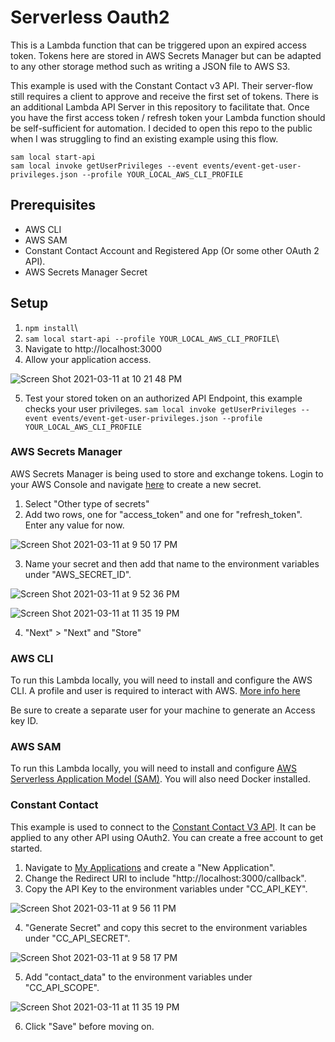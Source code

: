 # Serverless Oauth2

This is a Lambda function that can be triggered upon an expired access token. Tokens here are stored in AWS Secrets Manager but can be adapted to any other storage method such as writing a JSON file to AWS S3.

This example is used with the Constant Contact v3 API. Their server-flow still requires a client to approve and receive the first set of tokens. There is an additional Lambda API Server in this repository to facilitate that. Once you have the first access token / refresh token your Lambda function should be self-sufficient for automation. I decided to open this repo to the public when I was struggling to find an existing example using this flow.

`sam local start-api`\
`sam local invoke getUserPrivileges --event events/event-get-user-privileges.json --profile YOUR_LOCAL_AWS_CLI_PROFILE`

## Prerequisites
- AWS CLI
- AWS SAM
- Constant Contact Account and Registered App (Or some other OAuth 2 API).
- AWS Secrets Manager Secret

## Setup
1. `npm install`\
2. `sam local start-api --profile YOUR_LOCAL_AWS_CLI_PROFILE`\
3. Navigate to http://localhost:3000
4. Allow your application access.

![Screen Shot 2021-03-11 at 10 21 48 PM](https://user-images.githubusercontent.com/4179018/110896900-202cb800-82c2-11eb-95a1-18b9ff90212f.png)

5. Test your stored token on an authorized API Endpoint, this example checks your user privileges.
`sam local invoke getUserPrivileges --event events/event-get-user-privileges.json --profile YOUR_LOCAL_AWS_CLI_PROFILE`

### AWS Secrets Manager
AWS Secrets Manager is being used to store and exchange tokens. Login to your AWS Console and navigate [here](https://console.aws.amazon.com/secretsmanager) to create a new secret.

1. Select "Other type of secrets"
2. Add two rows, one for "access_token" and one for "refresh_token". Enter any value for now.

![Screen Shot 2021-03-11 at 9 50 17 PM](https://user-images.githubusercontent.com/4179018/110896997-418da400-82c2-11eb-93b1-9fcaea22d775.png)

3. Name your secret and then add that name to the environment variables under "AWS_SECRET_ID".

![Screen Shot 2021-03-11 at 9 52 36 PM](https://user-images.githubusercontent.com/4179018/110897015-481c1b80-82c2-11eb-9d87-dbe9dc51f9f2.png)

![Screen Shot 2021-03-11 at 11 35 19 PM](https://user-images.githubusercontent.com/4179018/110897103-7568c980-82c2-11eb-98e8-6d65ba63e623.png)

4. "Next" > "Next" and "Store"

### AWS CLI
To run this Lambda locally, you will need to install and configure the AWS CLI. A profile and user is required to interact with AWS. [More info here](https://docs.aws.amazon.com/cli/latest/userguide/cli-configure-files.html)

Be sure to create a separate user for your machine to generate an Access key ID.

### AWS SAM
To run this Lambda locally, you will need to install and configure [AWS Serverless Application Model (SAM)](https://aws.amazon.com/serverless/sam/). You will also need Docker installed.


### Constant Contact 
This example is used to connect to the [Constant Contact V3 API](https://v3.developer.constantcontact.com/). It can be applied to any other API using OAuth2. You can create a free account to get started.

1. Navigate to [My Applications](https://v3.developer.constantcontact.com/login/index.html) and create a "New Application".
2. Change the Redirect URI to include "http://localhost:3000/callback".
3. Copy the API Key to the environment variables under "CC_API_KEY".

![Screen Shot 2021-03-11 at 9 56 11 PM](https://user-images.githubusercontent.com/4179018/110897191-9cbf9680-82c2-11eb-8af8-2ce035b877d0.png)

4. "Generate Secret" and copy this secret to the environment variables under "CC_API_SECRET".

![Screen Shot 2021-03-11 at 9 58 17 PM](https://user-images.githubusercontent.com/4179018/110897235-b234c080-82c2-11eb-9bdb-3b10fe6df75e.png)


5. Add "contact_data" to the environment variables under "CC_API_SCOPE".

![Screen Shot 2021-03-11 at 11 35 19 PM](https://user-images.githubusercontent.com/4179018/110897103-7568c980-82c2-11eb-98e8-6d65ba63e623.png)

6. Click "Save" before moving on.
